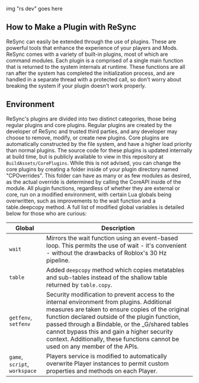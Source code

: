 img "rs dev" goes here

How to Make a Plugin with ReSync
-
ReSync can easily be extended through the use of plugins. These are powerful tools that enhance the experience of your players and Mods. ReSync comes with a variety of built-in plugins, most of which are command modules. Each plugin is a comprised of a single main function that is returned to the system internals at runtime. These functions are all ran after the system has completed the initialization process, and are handled in a separate thread with a protected call, so don't worry about breaking the system if your plugin doesn't work properly.

Environment
-
ReSync's plugins are divided into two distinct categories, those being regular plugins and core plugins. Regular plugins are created by the developer of ReSync and trusted third parties, and any developer may choose to remove, modify, or create new plugins. Core plugins are automatically constructed by the file system, and have a higher load priority than normal plugins. The source code for these plugins is updated internally at build time, but is publicly available to view in this repository at ``BuildAssets/CorePlugins``. While this is not advised, you can change the core plugins by creating a folder inside of your plugin directory named "CPOverrides". This folder can have as many or as few modules as desired, as the actual override is determined by calling the CoreAPI inside of the module. All plugin functions, regardless of whether they are external or core, run on a modified environment, with certain Lua globals being overwritten, such as improvements to the wait function and a table.deepcopy method. A full list of modified global variables is detailed below for those who are curious:

| Global | Description |
| ------ | ----------- |
| ``wait`` | Mirrors the wait function using an event-based loop. This permits the use of wait - it's convenient - without the drawbacks of Roblox's 30 Hz pipeline.
| ``table`` | Added ``deepcopy`` method which copies metatables and sub-tables instead of the shallow table returned by ``table.copy``.
| ``getfenv``, ``setfenv`` | Security modification to prevent access to the internal environment from plugins. Additional measures are taken to ensure copies of the original function declared outside of the plugin function, passed through a Bindable, or the _G/shared tables cannot bypass this and gain a higher security context. Additionally, these functions cannot be used on any member of the APIs.
| ``game``, ``script``, ``workspace`` | Players service is modified to automatically overwrite Player instances to permit custom properties and methods on each Player.
